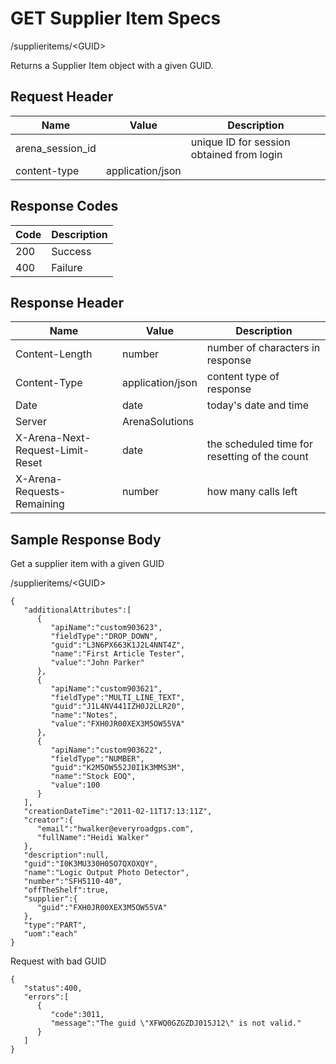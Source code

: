 # GET Supplier Item Specs
/supplieritems/&lt;GUID&gt;

Returns a Supplier Item object with a given GUID.

## Request Header

| Name  | Value  | Description  |
|  --- |  --- |  --- | 
| arena_session_id  |   | unique ID for session obtained from login  |
| content-type  | application/json  |   |

## Response Codes

| Code  | Description  |
|  --- |  --- | 
| 200  | Success  |
| 400  | Failure  |

## Response Header

| Name  | Value  | Description  |
|  --- |  --- |  --- | 
| Content-Length  | number  | number of characters in response  |
| Content-Type  | application/json  | content type of response  |
| Date  | date  | today's date and time  |
| Server  | ArenaSolutions  |   |
| X-Arena-Next-Request-Limit-Reset   | date  | the scheduled time for resetting of the count  |
| X-Arena-Requests-Remaining   | number  | how many calls left  |

## Sample Response Body
Get a supplier item with a given GUID

/supplieritems/&lt;GUID&gt;

```
{
   "additionalAttributes":[
      {
         "apiName":"custom903623",
         "fieldType":"DROP_DOWN",
         "guid":"L3N6PX663K1J2L4NNT4Z",
         "name":"First Article Tester",
         "value":"John Parker"
      },
      {
         "apiName":"custom903621",
         "fieldType":"MULTI_LINE_TEXT",
         "guid":"J1L4NV441IZH0J2LLR20",
         "name":"Notes",
         "value":"FXH0JR00XEX3M5OW55VA"
      },
      {
         "apiName":"custom903622",
         "fieldType":"NUMBER",
         "guid":"K2M5OW552J0I1K3MMS3M",
         "name":"Stock EOQ",
         "value":100
      }
   ],
   "creationDateTime":"2011-02-11T17:13:11Z",
   "creator":{
      "email":"hwalker@everyroadgps.com",
      "fullName":"Heidi Walker"
   },
   "description":null,
   "guid":"I0K3MU330H05O7QXOXQY",
   "name":"Logic Output Photo Detector",
   "number":"SFH5110-40",
   "offTheShelf":true,
   "supplier":{
      "guid":"FXH0JR00XEX3M5OW55VA"
   },
   "type":"PART",
   "uom":"each"
}
```
Request with bad GUID

```
{  
   "status":400,
   "errors":[  
      {  
         "code":3011,
         "message":"The guid \"XFWQ0GZGZDJ015J12\" is not valid."
      }
   ]
}
```
